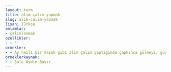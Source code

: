 ```yaml
---
layout: term
title: alım çalım yapmak
slug: alim-calim-yapmak
lisan: Türkçe
anlamlar:
- çalımlanmak
ozellikler:
- - ''
ornekler:
- - Ay nazlı bir maşuk gibi alım çalım yaptığında çapkınca gülmeyi, günü, güneşi ben bilirim.
orneklerkaynak:
- - Şule Aydın Bayır
---
```

